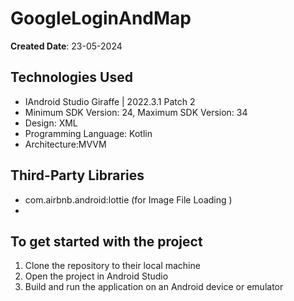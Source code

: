 # GoogleLoginAndMap

**Created Date**: 23-05-2024

## Technologies Used
- IAndroid Studio Giraffe | 2022.3.1 Patch 2
- Minimum SDK Version: 24, Maximum SDK Version: 34
- Design: XML
- Programming Language: Kotlin
- Architecture:MVVM

## Third-Party Libraries
- com.airbnb.android:lottie (for Image File Loading )
- 
## To get started with the project
1. Clone the repository to their local machine
2. Open the project in Android Studio
3. Build and run the application on an Android device or emulator